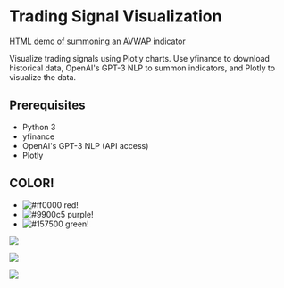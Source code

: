 # Trading Signal Visualization
[HTML demo of summoning an AVWAP indicator](https://htmlpreview.github.io/?https://github.com/ak2k2/ChartCraft/blob/main/AAVWAP.html)

Visualize trading signals using Plotly charts. Use yfinance to download historical data, OpenAI's GPT-3 NLP to summon indicators, and Plotly to visualize the data.

## Prerequisites

- Python 3
- yfinance
- OpenAI's GPT-3 NLP (API access)
- Plotly



## COLOR!

- ![#ff0000](https://placehold.it/12/ff0000?text=+) red!
- ![#9900c5](https://placehold.it/15/9900c5?text=+) purple!
- ![#157500](https://placehold.it/20/157500?text=+) green!

![](https://placehold.it/400x90/ff0000/000000?text=IMPORTANT!)

![](https://placehold.it/400x90/ff6600/000?text=WARNING!)

![](https://placehold.it/350x90/009955/fff?text=SUCCESS!)
